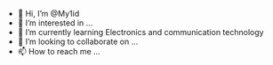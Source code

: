 - 👋 Hi, I’m @My1id
- 👀 I’m interested in ...
- 🌱 I’m currently learning Electronics and communication technology
- 💞️ I’m looking to collaborate on ...
- 📫 How to reach me ...

<!---
My1id/My1id is a ✨ special ✨ repository because its `README.md` (this file) appears on your GitHub profile.
You can click the Preview link to take a look at your changes.
--->
